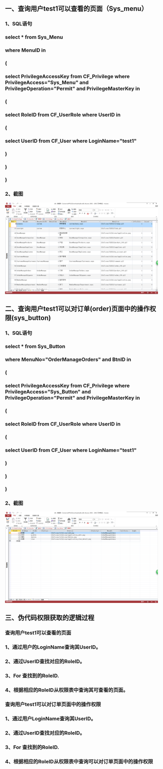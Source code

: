 ## 一、查询用户test1可以查看的页面（Sys_menu）
### 1、SQL语句
### select * from Sys_Menu 
### where MenuID in
### (
### select PrivilegeAccessKey from CF_Privilege where PrivilegeAccess="Sys_Menu" and PrivilegeOperation="Permit" and PrivilegeMasterKey in
### (
### select RoleID from CF_UserRole where UserID in
### (
### select UserID from CF_User where LoginName="test1"
### )
### )
### )
### 2、截图
![](1111.PNG)
## 二、查询用户test1可以对订单(order)页面中的操作权限(sys_button)
### 1、SQL语句
### select * from Sys_Button 
### where MenuNo="OrderManageOrders" and BtnID in
### (
### select PrivilegeAccessKey from CF_Privilege where PrivilegeAccess="Sys_Button" and PrivilegeOperation="Permit" and PrivilegeMasterKey in
### (
### select RoleID from CF_UserRole where UserID in
### (
### select UserID from CF_User where LoginName="test1"
### )
### )
### )
### 2、截图
![](2222.PNG)
## 三、伪代码权限获取的逻辑过程
### 查询用户test1可以查看的页面
### 1、通过用户的LoginName查询其UserID。
### 2、通过UserID查找对应的RoleID。
### 3、For 查找到的RoleID.
### 4、根据相应的RoleID从权限表中查询其可查看的页面。
###
### 查询用户test1可以对订单页面中的操作权限
### 1、通过用户LoginName查询其UserID。
### 2、通过UserID查找对应的RoleID。
### 3、For 查找到的RoleID.
### 4、根据相应的RoleID从权限表中查询可以对订单页面中的操作权限
